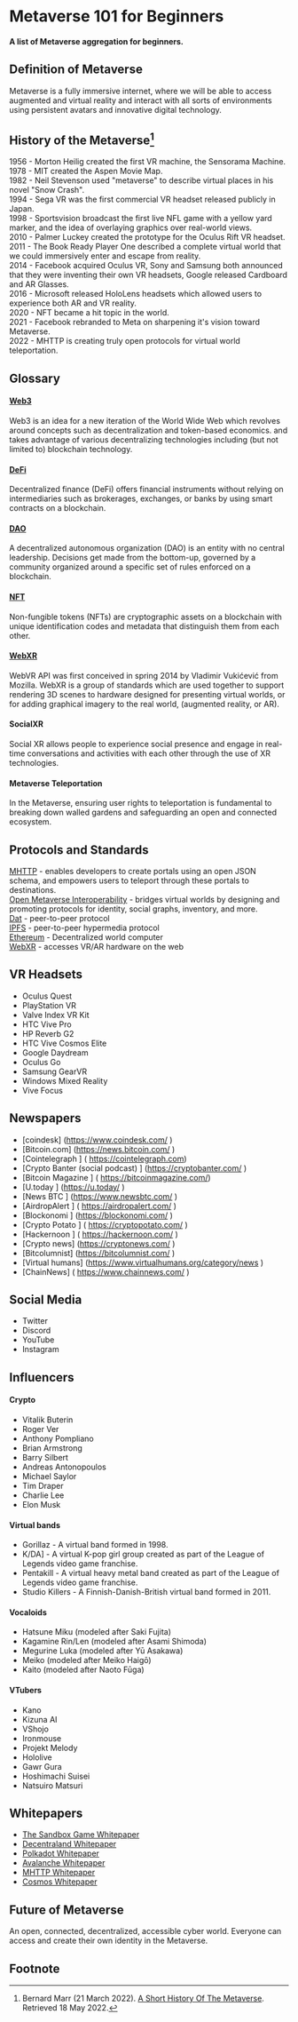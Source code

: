 # Metaverse 101 for Beginners
#### A list of Metaverse aggregation for beginners. 

## Definition of Metaverse
Metaverse is a fully immersive internet, where we will be able to access augmented and virtual reality and interact with all sorts of environments using persistent avatars and innovative digital technology.<br> 

## History of the Metaverse[^1]
1956 - Morton Heilig created the first VR machine, the Sensorama Machine. <br>
1978 - MIT created the Aspen Movie Map. <br>
1982 - Neil Stevenson used "metaverse" to describe virtual places in his novel "Snow Crash". <br>
1994 - Sega VR was the first commercial VR headset released publicly in Japan. <br>
1998 - Sportsvision broadcast the first live NFL game with a yellow yard marker, and the idea of overlaying graphics over real-world views.<br>
2010 - Palmer Luckey created the prototype for the Oculus Rift VR headset. <br>
2011 - The Book Ready Player One described a complete virtual world that we could immersively enter and escape from reality. <br>
2014 - Facebook acquired Oculus VR, Sony and Samsung both announced that they were inventing their own VR   headsets, Google released Cardboard and AR Glasses. <br>
2016 - Microsoft released HoloLens headsets which allowed users to experience both AR and VR reality. <br>
2020 - NFT became a hit topic in the world. <br>
2021 - Facebook rebranded to Meta on sharpening it's vision toward Metaverse. <br>
2022 - MHTTP is creating truly open protocols for virtual world teleportation.

## Glossary
#### [Web3](https://en.wikipedia.org/wiki/Web3)
Web3 is an idea for a new iteration of the World Wide Web which revolves around concepts such as decentralization and token-based economics. and takes advantage of various decentralizing technologies including (but not limited to) blockchain technology. <br>

#### [DeFi](https://en.wikipedia.org/wiki/Decentralized_finance)
Decentralized finance (DeFi) offers financial instruments without relying on intermediaries such as brokerages, exchanges, or banks by using smart contracts on a blockchain. <br>

#### [DAO](https://cointelegraph.com/decentralized-automated-organizations-daos-guide-for-beginners/what-is-decentralized-autonomous-organization-and-how-does-a-dao-work)
A decentralized autonomous organization (DAO) is an entity with no central leadership. Decisions get made from the bottom-up, governed by a community organized around a specific set of rules enforced on a blockchain.

#### [NFT](https://www.investopedia.com/non-fungible-tokens-nft-5115211)
Non-fungible tokens (NFTs) are cryptographic assets on a blockchain with unique identification codes and metadata that distinguish them from each other.

#### [WebXR](https://developer.mozilla.org/en-US/docs/Web/API/WebXR_Device_API)
WebVR API was first conceived in spring 2014 by Vladimir Vukićević from Mozilla. WebXR is a group of standards which are used together to support rendering 3D scenes to hardware designed for presenting virtual worlds, or for adding graphical imagery to the real world, (augmented reality, or AR).

#### SocialXR
Social XR allows people to experience social presence and engage in real-time conversations and activities with each other through the use of XR technologies. 

#### Metaverse Teleportation
In the Metaverse, ensuring user rights to teleportation is fundamental to breaking down walled gardens and safeguarding an open and connected ecosystem.<br>

## Protocols and Standards
[MHTTP](https://github.com/mhttp-org/portal-js) - enables developers to create portals using an open JSON schema, and empowers users to teleport through these portals to destinations.<br>
[Open Metaverse Interoperability](https://github.com/omigroup/omigroup) - bridges virtual worlds by designing and promoting protocols for identity, social graphs, inventory, and more.<br>
[Dat](https://dat-ecosystem.org/) - peer-to-peer protocol <br>
[IPFS](https://ipfs.io) - peer-to-peer hypermedia protocol<br>
[Ethereum](https://ethereum.org/learn/) - Decentralized world computer<br>
[WebXR](https://immersive-web.github.io/webxr/) - accesses VR/AR hardware on the web <br>

## VR Headsets  
- Oculus Quest  <br>
- PlayStation VR <br>
- Valve Index VR Kit <br>
- HTC Vive Pro  <br>
- HP Reverb G2 <br>
- HTC Vive Cosmos Elite  <br>
- Google Daydream <br>
- Oculus Go <br>
- Samsung GearVR <br>
- Windows Mixed Reality  <br>
- Vive Focus  <br>

## Newspapers
- [coindesk] (https://www.coindesk.com/ ) <br>
- [Bitcoin.com] (https://news.bitcoin.com/ ) <br>
- [Cointelegraph ] ( https://cointelegraph.com) <br>
- [Crypto Banter (social podcast) ]   (https://cryptobanter.com/ ) <br>
- [Bitcoin Magazine ]  ( https://bitcoinmagazine.com/) <br>
- [U.today ]   (https://u.today/ ) <br>
- [News BTC ]   (https://www.newsbtc.com/ ) <br>
- [AirdropAlert  ] ( https://airdropalert.com/ ) <br>
- [Blockonomi ]  (https://blockonomi.com/ ) <br>
- [Crypto Potato ]  ( https://cryptopotato.com/ ) <br>
- [Hackernoon ]  ( https://hackernoon.com/ ) <br>
- [Crypto news]    (https://cryptonews.com/ ) <br>
- [Bitcolumnist]    (https://bitcolumnist.com/ ) <br>
- [Virtual humans] (https://www.virtualhumans.org/category/news ) <br>
- [ChainNews]    ( https://www.chainnews.com/ ) <br>

## Social Media 
- Twitter  <br>
- Discord <br>
- YouTube  <br>
- Instagram  <br>

## Influencers

#### Crypto 
- Vitalik Buterin <br>
- Roger Ver <br>
- Anthony Pompliano <br>
- Brian Armstrong <br>
- Barry Silbert <br>
- Andreas Antonopoulos <br>
- Michael Saylor <br>
- Tim Draper <br>
- Charlie Lee <br>
- Elon Musk <br>

#### Virtual bands
- Gorillaz -  A virtual band formed in 1998. <br>
- K/DA] - A virtual K-pop girl group created as part of the League of Legends video game franchise. <br>
- Pentakill - A virtual heavy metal band created as part of the League of Legends video game franchise. <br>
- Studio Killers - A Finnish-Danish-British virtual band formed in 2011. <br>

#### Vocaloids
- Hatsune Miku (modeled after Saki Fujita) <br>
- Kagamine Rin/Len (modeled after Asami Shimoda) <br>
- Megurine Luka (modeled after Yū Asakawa) <br>
- Meiko (modeled after Meiko Haigō) <br>
- Kaito (modeled after Naoto Fūga) <br>

#### VTubers
- Kano <br>
- Kizuna AI <br>
- VShojo <br>
- Ironmouse <br>
- Projekt Melody <br>
- Hololive <br>
- Gawr Gura <br>
- Hoshimachi Suisei <br>
- Natsuiro Matsuri <br>

## Whitepapers 
- [The Sandbox Game Whitepaper ](https://installers.sandbox.game/The_Sandbox_Whitepaper_2020.pdf) <br>
- [Decentraland Whitepaper](https://decentraland.org/whitepaper.pdf) <br>
- [Polkadot Whitepaper](https://polkadot.network/PolkaDotPaper.pdf) <br>
- [Avalanche Whitepaper](https://assets.website-files.com/5d80307810123f5ffbb34d6e/6008d7bbf8b10d1eb01e7e16_Avalanche%20Platform%20Whitepaper.pdf) <br>
- [MHTTP Whitepaper](https://mhttp.org/whitepaper) <br>
- [Cosmos Whitepaper](https://github.com/cosmos/cosmos/blob/master/WHITEPAPER.md) <br>

## Future of Metaverse 
An open, connected, decentralized, accessible cyber world. Everyone can access and create their own identity in the Metaverse.  <br>

## Footnote
[^1]: Bernard Marr (21 March 2022). [A Short History Of The Metaverse]( https://www.forbes.com/sites/bernardmarr/2022/03/21/a-short-history-of-the-metaverse/?sh=3ff019885968"). Retrieved 18 May 2022. 
